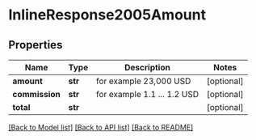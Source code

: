 # InlineResponse2005Amount

## Properties
Name | Type | Description | Notes
------------ | ------------- | ------------- | -------------
**amount** | **str** | for example 23,000 USD | [optional] 
**commission** | **str** | for example 1.1 ... 1.2 USD | [optional] 
**total** | **str** |  | [optional] 

[[Back to Model list]](../README.md#documentation-for-models) [[Back to API list]](../README.md#documentation-for-api-endpoints) [[Back to README]](../README.md)


